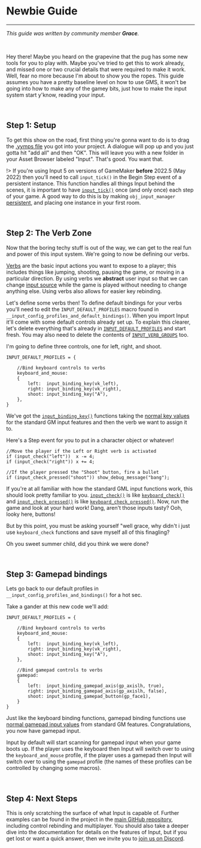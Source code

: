 # Newbie Guide

---

*This guide was written by community member **Grace**.*

&nbsp;

Hey there! Maybe you heard on the grapevine that the pug has some new tools for you to play with. Maybe you've tried to get this to work already, and missed one or two crucial details that were required to make it work. Well, fear no more because I'm about to show you the ropes. This guide assumes you have a pretty baseline level on how to use GMS, it won't be going into how to make any of the gamey bits, just how to make the input system start y'know, reading your input.

&nbsp;

## Step 1: Setup

To get this show on the road, first thing you're gonna want to do is to drag the [.yymps file](https://github.com/JujuAdams/Input/releases) you got into your project. A dialogue will pop up and you just gotta hit "add all" and then "OK". This will leave you with a new folder in your Asset Browser labeled "Input". That's good. You want that.

!> If you're using Input 5 on versions of GameMaker **before** 2022.5 (May 2022) then you'll need to call `input_tick()` in the Begin Step event of a persistent instance. This function handles all things Input behind the scenes, it is important to have [`input_tick()`](Functions-(Other)#input_tick) once (and only once) each step of your game. A good way to do this is by making `obj_input_manager` [persistent](https://manual.yoyogames.com/#t=The_Asset_Editors%2FObjects.htm), and placing one instance in your first room.

&nbsp;

## Step 2: The Verb Zone

Now that the boring techy stuff is out of the way, we can get to the real fun and power of this input system. We're going to now be defining our verbs.

[Verbs](Verbs-and-Alternate-Bindings) are the basic input actions you want to expose to a player; this includes things like jumping, shooting, pausing the game, or moving in a particular direction. By using verbs we **abstract** user input so that we can change [input source](Input-Sources) while the game is played without needing to change anything else. Using verbs also allows for easier key rebinding.

Let's define some verbs then! To define default bindings for your verbs you'll need to edit the `INPUT_DEFAULT_PROFILES` macro found in `__input_config_profiles_and_default_bindings()`. When you import Input it'll come with some default controls already set up. To explain this clearer, let's delete everything that's already in [`INPUT_DEFAULT_PROFILES`](Configuration?id=profiles-and-bindings) and start fresh. You may also need to delete the contents of [`INPUT_VERB_GROUPS`](Configuration?id=verbs) too.

I'm going to define three controls, one for left, right, and shoot.

```gml
INPUT_DEFAULT_PROFILES = {
    
	//Bind keyboard controls to verbs
    keyboard_and_mouse:
    {
        left:  input_binding_key(vk_left),
        right: input_binding_key(vk_right),
        shoot: input_binding_key("A"),
    },
}
```

We've got the [`input_binding_key()`](Functions-(Binding-Creators)?id=input_binding_keykey) functions taking the [normal key values](https://manual.yoyogames.com/GameMaker_Language/GML_Reference/Game_Input/Keyboard_Input/Keyboard_Input.htm) for the standard GM input features and then the verb we want to assign it to.

Here's a Step event for you to put in a character object or whatever!

```gml
//Move the player if the Left or Right verb is activated
if (input_check("left"))  x -= 4;
if (input_check("right")) x += 4;

//If the player pressed the "Shoot" button, fire a bullet
if (input_check_pressed("shoot")) show_debug_message("bang");
```

If you're at all familiar with how the standard GML input functions work, this should look pretty familiar to you. [`input_check()`](Functions-(Checkers)#input_checkverb-playerindex-bufferduration) is like [`keyboard_check()`](https://manual.yoyogames.com/#t=GameMaker_Language%252FGML_Reference%252FGame_Input%252FKeyboard_Input%252Fkeyboard_check.htm) and [`input_check_pressed()`](Functions-(Checkers)#input_check_pressedverb-playerindex-bufferduration) is like [`keyboard_check_pressed()`](https://manual.yoyogames.com/#t=GameMaker_Language%252FGML_Reference%252FGame_Input%252FKeyboard_Input%252Fkeyboard_check_pressed.htm).
Now, run the game and look at your hard work! Dang, aren't those inputs tasty? Ooh, looky here, buttons!

But by this point, you must be asking yourself "well grace, why didn't i just use `keyboard_check` functions and save myself all of this finagling?

Oh you sweet summer child, did you think we were done?

&nbsp;

## Step 3: Gamepad bindings

Lets go back to our default profiles in `__input_config_profiles_and_bindings()` for a hot sec.

Take a gander at this new code we'll add:

```gml
INPUT_DEFAULT_PROFILES = {
    
	//Bind keyboard controls to verbs
    keyboard_and_mouse:
    {
        left:  input_binding_key(vk_left),
        right: input_binding_key(vk_right),
        shoot: input_binding_key("A"),
    },
	
	//Bind gamepad controls to verbs
	gamepad:
	{
        left:  input_binding_gamepad_axis(gp_axislh, true),
        right: input_binding_gamepad_axis(gp_axislh, false),
	    shoot: input_binding_gamepad_button(gp_face1),
	}
}
```

Just like the keyboard binding functions, gamepad binding functions use [normal gamepad input values](https://manual.yoyogames.com/GameMaker_Language/GML_Reference/Game_Input/GamePad_Input/Gamepad_Input.htm) from standard GM features. Congratulations, you now have gamepad input.

Input by default will start scanning for gamepad input when your game boots up. If the player uses the keyboard then Input will switch over to using the `keyboard_and_mouse` profile, if the player uses a gamepad then Input will switch over to using the `gamepad` profile (the names of these profiles can be controlled by changing some macros).

&nbsp;

## Step 4: Next Steps

This is only scratching the surface of what Input is capable of. Further examples can be found in the project in the [main GitHub repository](https://github.com/JujuAdams/Input), including control rebinding and multiplayer. You should also take a deeper dive into the documentation for details on the features of Input, but if you get lost or want a quick answer, then we invite you to [join us on Discord](https://discord.gg/8krYCqr).
